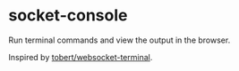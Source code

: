 socket-console
==============

Run terminal commands and view the output in the browser.

Inspired by [tobert/websocket-terminal][1].

[1]: https://github.com/tobert/websocket-terminal
